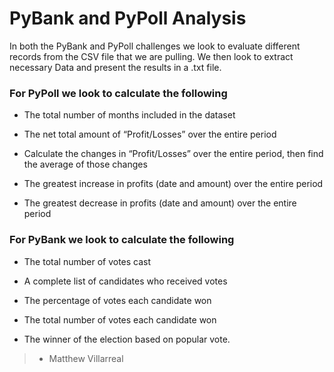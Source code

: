 # PyBank and PyPoll Analysis

In both the PyBank and PyPoll challenges we look to evaluate different records from the CSV file that we are pulling. We then look to extract necessary Data and present the results in a .txt file.

### For PyPoll we look to calculate the following

* The total number of months included in the dataset

* The net total amount of “Profit/Losses” over the entire period

* Calculate the changes in “Profit/Losses” over the entire period, then find the average of those changes

* The greatest increase in profits (date and amount) over the entire period

* The greatest decrease in profits (date and amount) over the entire period

### For PyBank we look to calculate the following

* The total number of votes cast

* A complete list of candidates who received votes

* The percentage of votes each candidate won

* The total number of votes each candidate won

* The winner of the election based on popular vote.



>- Matthew Villarreal
